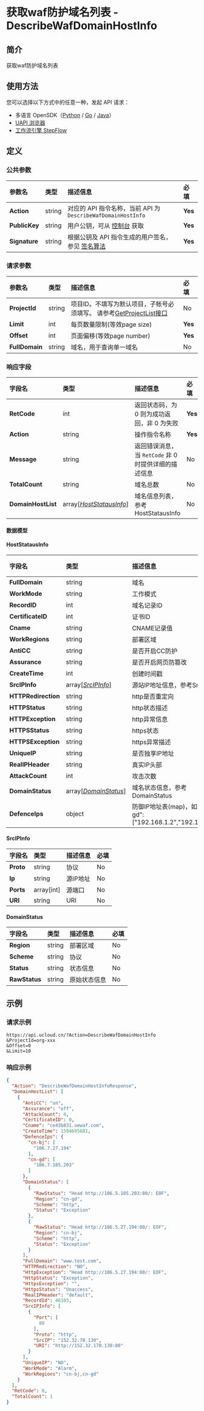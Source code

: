 # 获取waf防护域名列表 - DescribeWafDomainHostInfo

## 简介

获取waf防护域名列表





## 使用方法

您可以选择以下方式中的任意一种，发起 API 请求：
- 多语言 OpenSDK（[Python](https://github.com/ucloud/ucloud-sdk-python3) / [Go](https://github.com/ucloud/ucloud-sdk-go) / [Java](https://github.com/ucloud/ucloud-sdk-java)）
- [UAPI 浏览器](https://console.ucloud.cn/uapi/detail?id=DescribeWafDomainHostInfo)
- [工作流引擎 StepFlow](https://console.ucloud.cn/stepflow/manage/)

## 定义

### 公共参数

| 参数名 | 类型 | 描述信息 | 必填 |
|:---|:---|:---|:---|
| **Action**     | string  | 对应的 API 指令名称，当前 API 为 `DescribeWafDomainHostInfo`                        | **Yes** |
| **PublicKey**  | string  | 用户公钥，可从 [控制台](https://console.ucloud.cn/uapi/apikey) 获取                                             | **Yes** |
| **Signature**  | string  | 根据公钥及 API 指令生成的用户签名，参见 [签名算法](api/summary/signature.md)  | **Yes** |

### 请求参数

| 参数名 | 类型 | 描述信息 | 必填 |
|:---|:---|:---|:---|
| **ProjectId** | string | 项目ID。不填写为默认项目，子帐号必须填写。 请参考[GetProjectList接口](api/summary/get_project_list) |No|
| **Limit** | int | 每页数量限制(等效page size) |**Yes**|
| **Offset** | int | 页面偏移(等效page number) |**Yes**|
| **FullDomain** | string | 域名，用于查询单一域名 |No|

### 响应字段

| 字段名 | 类型 | 描述信息 | 必填 |
|:---|:---|:---|:---|
| **RetCode** | int | 返回状态码，为 0 则为成功返回，非 0 为失败 |**Yes**|
| **Action** | string | 操作指令名称 |**Yes**|
| **Message** | string | 返回错误消息，当 `RetCode` 非 0 时提供详细的描述信息 |No|
| **TotalCount** | string | 域名总数 |No|
| **DomainHostList** | array[[*HostStatausInfo*](#HostStatausInfo)] | 域名信息列表，参考HostStatausInfo |No|

#### 数据模型


#### HostStatausInfo

| 字段名 | 类型 | 描述信息 | 必填 |
|:---|:---|:---|:---|
| **FullDomain** | string | 域名 |No|
| **WorkMode** | string | 工作模式 |No|
| **RecordID** | int | 域名记录ID |No|
| **CertificateID** | int | 证书ID |No|
| **Cname** | string | CNAME记录值 |No|
| **WorkRegions** | string | 部署区域 |No|
| **AntiCC** | string | 是否开启CC防护 |No|
| **Assurance** | string | 是否开启网页防篡改 |No|
| **CreateTime** | int | 创建时间戳 |No|
| **SrcIPInfo** | array[[*SrcIPInfo*](#SrcIPInfo)] | 源站IP地址信息，参考SrcIPInfo |No|
| **HTTPRedirection** | string | http是否重定向 |No|
| **HTTPStatus** | string | http状态描述 |No|
| **HTTPException** | string | http异常信息 |No|
| **HTTPSStatus** | string | https状态 |No|
| **HTTPSException** | string | https异常描述 |No|
| **UniqueIP** | string | 是否独享IP地址 |No|
| **RealIPHeader** | string | 真实IP头部 |No|
| **AttackCount** | int | 攻击次数 |No|
| **DomainStatus** | array[[*DomainStatus*](#DomainStatus)] | 域名状态信息，参考DomainStatus |No|
| **DefenceIps** | object | 防御IP地址表(map)，如：{"cn-gd":["192.168.1.2","192.168.1.3"] |No|

#### SrcIPInfo

| 字段名 | 类型 | 描述信息 | 必填 |
|:---|:---|:---|:---|
| **Proto** | string | 协议 |No|
| **Ip** | string | 源IP地址 |No|
| **Ports** | array[int] | 源端口 |No|
| **URI** | string | URI |No|

#### DomainStatus

| 字段名 | 类型 | 描述信息 | 必填 |
|:---|:---|:---|:---|
| **Region** | string | 部署区域 |No|
| **Scheme** | string | 协议 |No|
| **Status** | string | 状态信息 |No|
| **RawStatus** | string | 原始状态信息 |No|

## 示例

### 请求示例
    
```
https://api.ucloud.cn/?Action=DescribeWafDomainHostInfo
&ProjectId=org-xxx
&Offset=0
&Limit=10
```

### 响应示例
    
```json
{
  "Action": "DescribeWafDomainHostInfoResponse",
  "DomainHostList": [
    {
      "AntiCC": "on",
      "Assurance": "off",
      "AttackCount": 0,
      "CertificateID": 0,
      "Cname": "ce43b831.uewaf.com",
      "CreateTime": 1584695681,
      "DefenceIps": {
        "cn-bj": [
          "106.7.27.194"
        ],
        "cn-gd": [
          "106.7.185.203"
        ]
      },
      "DomainStatus": [
        {
          "RawStatus": "Head http://106.5.185.203:80/: EOF",
          "Region": "cn-gd",
          "Scheme": "http",
          "Status": "Exception"
        },
        {
          "RawStatus": "Head http://106.5.27.194:80/: EOF",
          "Region": "cn-bj",
          "Scheme": "http",
          "Status": "Exception"
        }
      ],
      "FullDomain": "www.test.com",
      "HTTPRedirection": "NO",
      "HttpException": "Head http://106.5.27.194:80/: EOF",
      "HttpStatus": "Exception",
      "HttpsException": "",
      "HttpsStatus": "Unaccess",
      "RealIPHeader": "default",
      "RecordId": 46103,
      "SrcIPInfo": [
        {
          "Port": [
            80
          ],
          "Proto": "http",
          "SrcIP": "152.32.70.130",
          "URI": "http://152.32.170.130:80"
        }
      ],
      "UniqueIP": "NO",
      "WorkMode": "Alarm",
      "WorkRegions": "cn-bj,cn-gd"
    }
  ],
  "RetCode": 0,
  "TotalCount": 1
}
```





